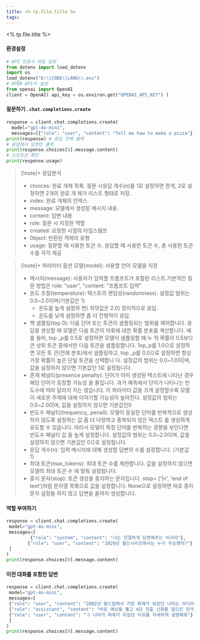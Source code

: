 ```yaml
---
title: <% tp.file.title %>
tags:
---
```

 <% tp.file.title %>

#### 환경설정
```python fold title:환경설정
# API 인증서 파일 설정
from dotenv import load_dotenv
import os 
load_dotenv("D:\\CODE\\LANG\\.env")
# OPEN API키 설정
from openai import OpenAI
client = OpenAI( api_key = os.environ.get("OPENAI_API_KEY") )
```

#### 질문하기 `.chat.completions.create`
```python fold title:질문하기
response = client.chat.completions.create(
  model="gpt-4o-mini",
  messages=[{"role": "user", "content": "Tell me how to make a pizza"}])
print(response) # 응답 전체 출력
# 응답에서 답변만 출력
print(response.choices[0].message.content)
# 소모토큰 확인
print(response.usage)
```

> [!note]+ 응답분석
> - choices: 완료 개체 목록. 질문 시응답 개수(n)를 1로 설정하면 한개, 2로 설정하면 2개의 완료 개 체가 리스트 형태로 저장. 
> - index: 완료 개체의 인덱스.
> - message: 모델에서 생성된 메시지 내용.
> - content:  답변 내용 
> - role:  질문 시 지정한 역할
> - created: 요청한 시점의 타임스탬프
> - 0bject:  반환된 객체의 유형
> - usage: 질문할 때 사용한 토큰 수, 응답할 때 사용한 토큰 수, 총 사용한 토큰 수를 각각 제공

> [!note]+ 파라미터 옵션
> 모델(model): 사용할 언어 모델을 지정
> - 메시지(message): 사용자가 입력할 프롬프트가 포함된 리스트.기본적인 질문 방법은  role: "user", "content: "프롬프트 입력" 
> - 온도 조절(temperature): 텍스트의 랜덤성(randomness). 설정값 범위는 0.0~2.0이며(기본값은 1)
>  	- 온도를 높게 설정하 면( 최댓값은 2.0)  창의적으로 응답. 
>  	- 온도를 낮게 설정하면 좀 더 전형적이 응답.
> - 핵 샘플링(top 0): 다음 단어 또는 토큰이 샘플링되는 범위를 제어합니다. 응답을 생성할 때 모델은 다음 토큰의 어휘에 대한 확률 분포를 계산합니다. 예를 들어, top _p를 0.5로 설정하면 모델이 샘플링할 때.누 적 확률이 0.5보다 큰 상위 토큰 중에서만 다음 토큰을 샘플링합니다. 1op_p를 1.0으로 설정하면 모든 토 큰(전체 분포)에서 샘플링하고, top _p를 0.0으로 설정하면 항상 가장 확률이 높은 단일 토큰을 선택합니 다. 설정값의 범위는 0.0~1.0이|며, 값을 설정하지 않으면 기본값인 1로 설정됩니다.
> - 존재 페널티(presence penalty): 단어가 이미 생성된 텍스트에 나타난 경우 해당 단어가 등장할 가능성 을 줄입니다.  과거 예측에서 단어가 나타나는 빈도수에 따라 달라지 지는 않습니다. 이 파라미터 값을 크게 설정할수록 모델이 새로운 주제에 대해 이야기할 가능성이 높아진다. 설정값의 범위는 0.0~2.00|며, 값을 설정하지 않으면 기본값인0
> - 빈도수 페널티(trequency_ penall): 모델이 동일한 단어를 반복적으로 생성하지 않도록 설정하는 값.좀 더 다양하고 중복되지 않은 텍스트 를 생성하게 유도할 수 있습니다. 따라서 모델이 특정 단어를 반복하는 경향을 보인다면 빈도수 페널티 값 을 높게 설정합니다. 설정값의 범위는 0.0~2.0이며, 값을 설정하지 않으면 기본값인 0으로 설정됩니다. 
> - 응답 개수(n): 입력 메시지에 대해 생성할 답변의 수를 설정합니다. (기본값 1)
> - 최대 토큰(max_tokens): 최대 토큰 수를 제한합니다. 값을 설정하지 않으면 모델의 최대 토큰 수 에 맞춰 설정됩니다.
> - 중지 문자(stop): 토큰 생성을 중지하는 문자입니다. stop= ['|n', 'end of text']처럼 문자열 목록으로 값을 설정합니다. None으로 설정하면 따로 중지 문자 설정들 하지 않고 답변을 끝까지 생성합니다.

#### 역할 부여하기
```python fold title:"예제코드"
response = client.chat.completions.create(
 model="gpt-4o-mini",
 messages=[
         {"role": "system", "content": "너는 친절하게 답변해주는 비서야"},
        {"role": "user", "content": "2020년 월드시리즈에서는 누가 우승했어?"}
 ]
)
print(response.choices[0].message.content)
```
#### 이전 대화를 포함한 답변
```python fold title:예제
response = client.chat.completions.create(
 model="gpt-4o-mini",
 messages=[
 {"role": "user", "content": "2002년 월드컵에서 가장 화제가 되었던 나라는 어디야?"},
 {"role": "assistant", "content": "바로 예상을 뚫고 4강 진출 신화를 일으킨 한국입니다."},
 {"role": "user", "content": "그 나라가 화제가 되었던 이유를 자세하게 설명해줘"}
 ]
)
print(response.choices[0].message.content)
```
